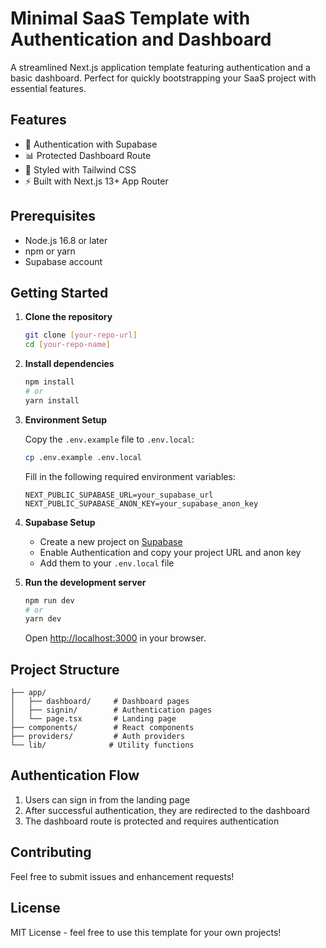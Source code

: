 # Minimal SaaS Template with Authentication and Dashboard

A streamlined Next.js application template featuring authentication and a basic dashboard. Perfect for quickly bootstrapping your SaaS project with essential features.

## Features

- 🔐 Authentication with Supabase
- 📊 Protected Dashboard Route
- 🎨 Styled with Tailwind CSS
- ⚡ Built with Next.js 13+ App Router

## Prerequisites

- Node.js 16.8 or later
- npm or yarn
- Supabase account

## Getting Started

1. **Clone the repository**
   ```bash
   git clone [your-repo-url]
   cd [your-repo-name]
   ```

2. **Install dependencies**
   ```bash
   npm install
   # or
   yarn install
   ```

3. **Environment Setup**
   
   Copy the `.env.example` file to `.env.local`:
   ```bash
   cp .env.example .env.local
   ```

   Fill in the following required environment variables:
   ```env
   NEXT_PUBLIC_SUPABASE_URL=your_supabase_url
   NEXT_PUBLIC_SUPABASE_ANON_KEY=your_supabase_anon_key
   ```

4. **Supabase Setup**
   - Create a new project on [Supabase](https://supabase.com)
   - Enable Authentication and copy your project URL and anon key
   - Add them to your `.env.local` file

5. **Run the development server**
   ```bash
   npm run dev
   # or
   yarn dev
   ```

   Open [http://localhost:3000](http://localhost:3000) in your browser.

## Project Structure

```
├── app/
│   ├── dashboard/     # Dashboard pages
│   ├── signin/        # Authentication pages
│   └── page.tsx       # Landing page
├── components/        # React components
├── providers/         # Auth providers
└── lib/              # Utility functions
```

## Authentication Flow

1. Users can sign in from the landing page
2. After successful authentication, they are redirected to the dashboard
3. The dashboard route is protected and requires authentication

## Contributing

Feel free to submit issues and enhancement requests!

## License

MIT License - feel free to use this template for your own projects!
